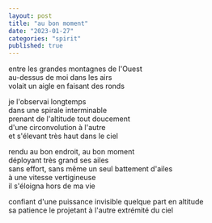 ```yaml
---
layout: post
title: "au bon moment"
date: "2023-01-27"
categories: "spirit"
published: true
---
```


entre les grandes montagnes de l'Ouest  
au-dessus de moi dans les airs  
volait un aigle en faisant des ronds  

je l'observai longtemps  
dans une spirale interminable  
prenant de l'altitude tout doucement  
d'une circonvolution à l'autre  
et s'élevant très haut dans le ciel  

rendu au bon endroit, au bon moment  
déployant très grand ses ailes  
sans effort, sans même un seul battement d'ailes  
à une vitesse vertigineuse  
il s'éloigna hors de ma vie  

confiant d'une puissance invisible quelque part en altitude  
sa patience le projetant à l'autre extrémité du ciel  
